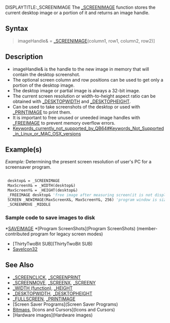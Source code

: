 DISPLAYTITLE:_SCREENIMAGE
The [_SCREENIMAGE](_SCREENIMAGE) function stores the current desktop image or a portion of it and returns an image handle.


## Syntax

>  imageHandle& = [_SCREENIMAGE](_SCREENIMAGE)(column1, row1, column2, row2)]


## Description

* imageHandle& is the handle to the new image in memory that will contain the desktop screenshot.
* The optional screen column and row positions can be used to get only a portion of the desktop image.
* The desktop image or partial image is always a 32-bit image. 
* The current screen resolution or width-to-height aspect ratio can be obtained with [_DESKTOPWIDTH](_DESKTOPWIDTH) and [_DESKTOPHEIGHT](_DESKTOPHEIGHT).
* Can be used to take screenshots of the desktop or used with [_PRINTIMAGE](_PRINTIMAGE) to print them.
* It is important to free unused or uneeded image handles with [_FREEIMAGE](_FREEIMAGE) to prevent memory overflow errors.
* [Keywords_currently_not_supported_by_QB64#Keywords_Not_Supported_in_Linux_or_MAC_OSX_versions](Keywords_currently_not_supported_by_QB64#Keywords_Not_Supported_in_Linux_or_MAC_OSX_versions)


## Example(s)

*Example:* Determining the present screen resolution of user's PC for a screensaver program.

```vb

 desktop& = _SCREENIMAGE
 MaxScreenX& = _WIDTH(desktop&)
 MaxScreenY& = _HEIGHT(desktop&)
 _FREEIMAGE desktop& 'free image after measuring screen(it is not displayed)
 SCREEN _NEWIMAGE(MaxScreenX&, MaxScreenY&, 256) 'program window is sized to fit
 _SCREENMOVE _MIDDLE

```


### Sample code to save images to disk

*[SAVEIMAGE](SAVEIMAGE)
*[Program ScreenShots](Program ScreenShots) (member-contributed program for legacy screen modes)
* [ThirtyTwoBit SUB](ThirtyTwoBit SUB)
* [SaveIcon32](SaveIcon32)



## See Also

* [_SCREENCLICK](_SCREENCLICK), [_SCREENPRINT](_SCREENPRINT)
* [_SCREENMOVE](_SCREENMOVE), [_SCREENX](_SCREENX), [_SCREENY](_SCREENY)
* [_WIDTH (function)](_WIDTH (function)), [_HEIGHT](_HEIGHT)
* [_DESKTOPWIDTH](_DESKTOPWIDTH), [_DESKTOPHEIGHT](_DESKTOPHEIGHT)
* [_FULLSCREEN](_FULLSCREEN), [_PRINTIMAGE](_PRINTIMAGE)
* [Screen Saver Programs](Screen Saver Programs)
* [Bitmaps](Bitmaps), [Icons and Cursors](Icons and Cursors)
* [Hardware images](Hardware images)




